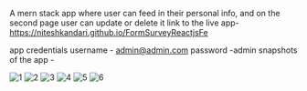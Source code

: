A mern stack app where user can feed in their personal info, and on the second page user can update or delete it
link to the live app- https://niteshkandari.github.io/FormSurveyReactjsFe

app credentials
username - admin@admin.com
password -admin
snapshots of the app - 

![1](https://user-images.githubusercontent.com/74185121/159131799-54d0ef2f-9de5-4c0c-af72-97b70d8dd6e0.png)
![2](https://user-images.githubusercontent.com/74185121/159131803-fb6d9a5d-ee88-40e7-862f-398c1c8a9658.png)
![3](https://user-images.githubusercontent.com/74185121/159131808-ce1fd19e-5cdd-4a76-bbbf-169d76e4b183.png)
![4](https://user-images.githubusercontent.com/74185121/159131810-f5d558d4-9c09-4c78-956d-a7a3404ddcc0.png)
![5](https://user-images.githubusercontent.com/74185121/159131814-6bf8f074-6d81-4f5e-b7cd-60cdd06851e0.png)
![6](https://user-images.githubusercontent.com/74185121/159131816-cd79213b-5ba4-4d1f-bf72-2fd5892a8f1f.png)
